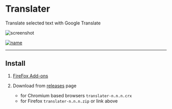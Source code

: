 # Translater

Translate selected text with Google Translate

![screenshot](https://raw.githubusercontent.com/chergav/translater/master/docs/screenshot-1.png)

[![name](https://raw.githubusercontent.com/chergav/translater/master/docs/get-the-addon-fx-apr-2020.svg)](https://addons.mozilla.org/ru/firefox/addon/translater-gt)

***

## Install

1. [FireFox Add-ons](https://addons.mozilla.org/ru/firefox/addon/translater-gt)
2. Download from [releases](https://github.com/chergav/translater/releases) page

   * for Chromium based browsers `translater-n.n.n.crx`
   * for Firefox `translater-n.n.n.zip` or link above
